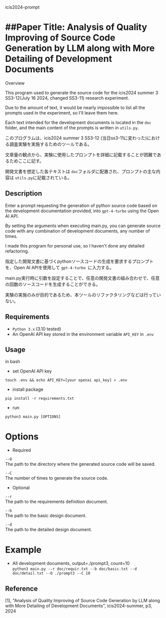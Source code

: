 icis2024-prompt

##Paper Title: Analysis of Quality Improving of Source Code Generation by LLM along with More Detailing of  Development Documents
====
Overview  

This program used to generate the source code for the icis2024 summer 3 SS3-12(July 16 2024, changed SS3-11)
research experiment.  

Due to the amount of text, it would be nearly impossible to list all the prompts used in the experiment, so I'll leave them here.

Each text intended for the development documents is located in the `doc` folder, and the main content of the prompts is written in `utils.py`.

このプログラムは、icis2024 summer 3 SS3-12 (当日ss3-11に変わった)における調査実験を実施するためのツールである。

文章量の観点から、実験に使用したプロンプトを詳細に記載することが困難であるためここに記す。

開発文書を想定した各テキストは `doc`フォルダに配置され、プロンプトの主な内容は `utils.py`に記載されている。

## Description
Enter a prompt requesting the generation of python source code based on the development documentation provided, into `gpt-4-turbo` using the Open AI API.  

By setting the arguments when executing main.py, you can generate source code with any combination of development documents, any number of times.

I made this program for personal use, so I haven't done any detailed refactoring.


指定した開発文書に基づくpythonソースコードの生成を要求するプロンプトを、Open AI APIを使用して `gpt-4-turbo `に入力する。 

main.py実行時に引数を設定することで、任意の開発文書の組み合わせで、任意の回数のソースコードを生成することができる。

実験の実施のみが目的であるため、本ツールのリファクタリングなどは行っていない。

## Requirements
- `Python 3.x` (3.10 tested)
- An OpenAI API key stored in the environment variable `API_KEY` in `.env`

## Usage
in bash  

- set OpenAI API key  

`touch .env && echo API_KEY=[your openai api_key] > .env`

- install package

`pip install -r requirements.txt ` 

- run

`python3 main.py [OPTIONS]`

# Options

- Required  
 
`--O`  
The path to the directory where the generated source code will be saved.  

`--C`  
The number of times to generate the source code. 


- Optional  

`--r`  
The path to the requirements definition document. 
  
`--b`  
The path to the basic design document. 
  
`--d`  
The path to the detailed design document. 

# Example

- All development documents, output=./prompt3, count=10  
`python3 main.py --r doc/requir.txt --b doc/basic.txt --d doc/detail.txt --O ./prompt3 --C 10`
  

## Reference

[1], "Analysis of Quality Improving of Source Code Generation by LLM along with More Detailing of  Development Documents", icis2024-summer, p3, 2024
